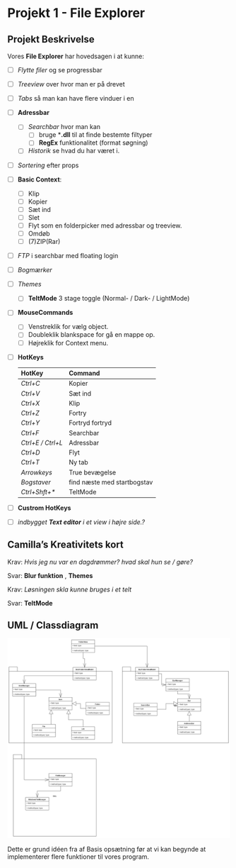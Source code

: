 # Projekt 1 - File Explorer

## Projekt Beskrivelse

Vores **File Explorer** har hovedsagen i at kunne:

- [ ] *Flytte filer* og se progressbar

- [ ] *Treeview* over hvor man er på drevet 

- [ ] *Tabs* så man kan have flere vinduer i en

- [ ] **Adressbar**

  - [ ] *Searchbar* hvor man kan
    - [ ]  bruge ***.dll**  til at finde bestemte filtyper
    - [ ] **RegEx** funktionalitet (format søgning)
  - [ ] *Historik* se hvad du har været i.

- [ ] *Sortering* efter props

- [ ] **Basic Context**:

  - [ ] Klip
  - [ ] Kopier
  - [ ] Sæt ind
  - [ ] Slet
  - [ ] Flyt som en folderpicker med adressbar og treeview.
  - [ ] Omdøb
  - [ ] (7)ZIP(Rar)

- [ ] *FTP* i searchbar med floating login

- [ ] *Bogmærker*

- [ ] *Themes*

  - [ ] **TeltMode** 3 stage toggle (Normal- / Dark- / LightMode)

- [ ] **MouseCommands**

  - [ ] Venstreklik for vælg object.
  - [ ] Doubleklik blankspace for gå en mappe op.
  - [ ] Højreklik for Context menu.

- [ ] **HotKeys**

  | HotKey   | Command |
  | -------- | ------- |
  | *Ctrl+C* | Kopier  |
  |  *Ctrl+V* | Sæt ind |
  |*Ctrl+X* | Klip |
  |*Ctrl+Z* | Fortry |
  |*Ctrl+Y* | Fortryd fortryd |
  |*Ctrl+F* | Searchbar |
  |*Ctrl+E / Ctrl+L* | Adressbar |
  |*Ctrl+D* | Flyt |
  |*Ctrl+T* | Ny tab |
  |*Arrowkeys* | True bevægelse |
  |*Bogstaver* | find næste med startbogstav |
  |*Ctrl+Shft+\** | TeltMode |

- [ ] **Custrom HotKeys**

- [ ] *indbygget **Text editor**  i et view i højre side.?*

## Camilla’s Kreativitets kort

Krav: *Hvis jeg nu var en dagdrømmer? hvad skal hun se / gøre?*

Svar: **Blur funktion** , **Themes**

Krav: *Løsningen skla kunne bruges i et telt*

Svar: **TeltMode**

## UML / Classdiagram

![](ClassDiagram.drawio.png)

Dette er grund idéen fra af Basis opsætning før at vi kan begynde at implementerer flere funktioner til vores program.